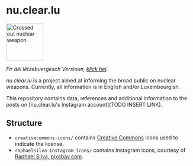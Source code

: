 # nu.clear.lu
<img src="logo/logo-cropped-noname.png" alt="Crossed out nuclear weapon." width="100"/>

_Fir déi lëtzebuergesch Versioun, [klick hei](README_luxembourgish.md)_.

_nu.clear.lu_ is a project aimed at informing the broad public on nuclear weapons.
Currently, all information is in English and/or Luxembourgish.

This repository contains data, references and additional information to the posts on [nu.clear.lu's Instagram account](TODO INSERT LINK).

## Structure
- `creativecommons-icons/` contains [Creative Commons](https://creativecommons.org/) icons used to indicate the license.
- `raphaelsilva-instagram-icons/` contains Instagram icons, courtesy of [Raphael Silva, pixabay.com](https://pixabay.com/users/raphaelsilva-4702998/).
